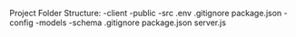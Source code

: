 Project Folder Structure: 
-client 
  -public
  -src
  .env
  .gitignore
  package.json
-config
-models
-schema
.gitignore
package.json
server.js
   
